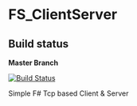 # FS_ClientServer
 
## Build status

**Master Branch**

[![Build Status](https://tomcat.yaaf.de/jenkins/job/FS_ClientServer/1//badge/icon)](https://tomcat.yaaf.de/jenkins/job/FS_ClientServer/1/)

Simple F# Tcp based Client & Server
